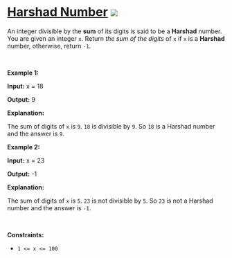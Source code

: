
# [Harshad Number](https://leetcode.com/problems/harshad-number) ![](https://img.shields.io/badge/Easy-green)

<p>An integer divisible by the <strong>sum</strong> of its digits is said to be a <strong>Harshad</strong> number. You are given an integer <code>x</code>. Return<em> the sum of the digits </em>of<em> </em><code>x</code><em> </em>if<em> </em><code>x</code><em> </em>is a <strong>Harshad</strong> number, otherwise, return<em> </em><code>-1</code><em>.</em></p>

<p>&nbsp;</p>
<p><strong class="example">Example 1:</strong></p>

<div class="example-block">
<p><strong>Input:</strong> <span class="example-io">x = 18</span></p>

<p><strong>Output:</strong> <span class="example-io">9</span></p>

<p><strong>Explanation:</strong></p>

<p>The sum of digits of <code>x</code> is <code>9</code>. <code>18</code> is divisible by <code>9</code>. So <code>18</code> is a Harshad number and the answer is <code>9</code>.</p>
</div>

<p><strong class="example">Example 2:</strong></p>

<div class="example-block">
<p><strong>Input:</strong> <span class="example-io">x = 23</span></p>

<p><strong>Output:</strong> <span class="example-io">-1</span></p>

<p><strong>Explanation:</strong></p>

<p>The sum of digits of <code>x</code> is <code>5</code>. <code>23</code> is not divisible by <code>5</code>. So <code>23</code> is not a Harshad number and the answer is <code>-1</code>.</p>
</div>

<p>&nbsp;</p>
<p><strong>Constraints:</strong></p>

<ul>
	<li><code>1 &lt;= x &lt;= 100</code></li>
</ul>

        